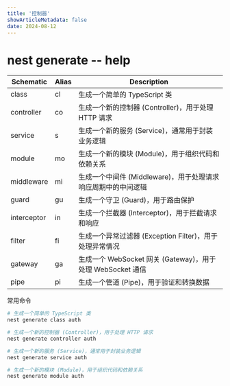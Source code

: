 ```yaml
---
title: '控制器'
showArticleMetadata: false
date: 2024-08-12
---
```


# nest generate -- help

| Schematic   | Alias | Description                                                   |
| ----------- | ----- | ------------------------------------------------------------- |
| class       | cl    | 生成一个简单的 TypeScript 类                                  |
| controller  | co    | 生成一个新的控制器 (Controller)，用于处理 HTTP 请求           |
| service     | s     | 生成一个新的服务 (Service)，通常用于封装业务逻辑              |
| module      | mo    | 生成一个新的模块 (Module)，用于组织代码和依赖关系             |
| middleware  | mi    | 生成一个中间件 (Middleware)，用于处理请求响应周期中的中间逻辑 |
| guard       | gu    | 生成一个守卫 (Guard)，用于路由保护                            |
| interceptor | in    | 生成一个拦截器 (Interceptor)，用于拦截请求和响应              |
| filter      | fi    | 生成一个异常过滤器 (Exception Filter)，用于处理异常情况       |
| gateway     | ga    | 生成一个 WebSocket 网关 (Gateway)，用于处理 WebSocket 通信    |
| pipe        | pi    | 生成一个管道 (Pipe)，用于验证和转换数据                       |

常用命令

```bash
# 生成一个简单的 TypeScript 类
nest generate class auth

# 生成一个新的控制器 (Controller)，用于处理 HTTP 请求
nest generate controller auth

# 生成一个新的服务 (Service)，通常用于封装业务逻辑
nest generate service auth

# 生成一个新的模块 (Module)，用于组织代码和依赖关系
nest generate module auth
```
